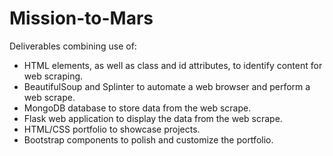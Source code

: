 # Mission-to-Mars

Deliverables combining use of:

- HTML elements, as well as class and id attributes, to identify content for web scraping.
- BeautifulSoup and Splinter to automate a web browser and perform a web scrape.
- MongoDB database to store data from the web scrape.
- Flask web application to display the data from the web scrape.
- HTML/CSS portfolio to showcase projects.
- Bootstrap components to polish and customize the portfolio.